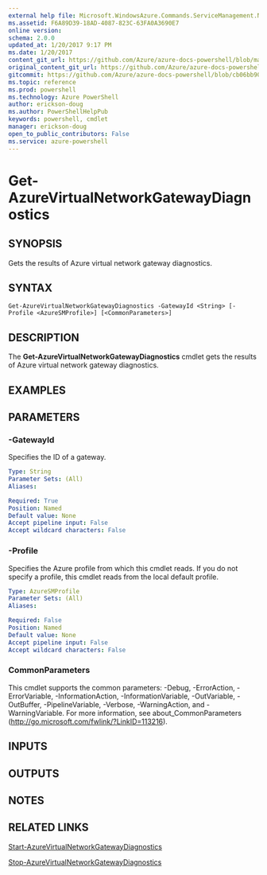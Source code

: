 ```yaml
---
external help file: Microsoft.WindowsAzure.Commands.ServiceManagement.Network.dll-Help.xml
ms.assetid: F6A89D39-18AD-4087-823C-63FA0A3690E7
online version: 
schema: 2.0.0
updated_at: 1/20/2017 9:17 PM
ms.date: 1/20/2017
content_git_url: https://github.com/Azure/azure-docs-powershell/blob/master/azureps-cmdlets-docs/ServiceManagement/Azure.Networking/v3.4.0/Get-AzureVirtualNetworkGatewayDiagnostics.md
original_content_git_url: https://github.com/Azure/azure-docs-powershell/blob/master/azureps-cmdlets-docs/ServiceManagement/Azure.Networking/v3.4.0/Get-AzureVirtualNetworkGatewayDiagnostics.md
gitcommit: https://github.com/Azure/azure-docs-powershell/blob/cb06bb906911a2a2e1f57adbafe0c0c97a0b205b/azureps-cmdlets-docs/ServiceManagement/Azure.Networking/v3.4.0/Get-AzureVirtualNetworkGatewayDiagnostics.md
ms.topic: reference
ms.prod: powershell
ms.technology: Azure PowerShell
author: erickson-doug
ms.author: PowerShellHelpPub
keywords: powershell, cmdlet
manager: erickson-doug
open_to_public_contributors: False
ms.service: azure-powershell
---
```


# Get-AzureVirtualNetworkGatewayDiagnostics

## SYNOPSIS
Gets the results of Azure virtual network gateway diagnostics.

## SYNTAX

```
Get-AzureVirtualNetworkGatewayDiagnostics -GatewayId <String> [-Profile <AzureSMProfile>] [<CommonParameters>]
```

## DESCRIPTION
The **Get-AzureVirtualNetworkGatewayDiagnostics** cmdlet gets the results of Azure virtual network gateway diagnostics.

## EXAMPLES

## PARAMETERS

### -GatewayId
Specifies the ID of a gateway.

```yaml
Type: String
Parameter Sets: (All)
Aliases: 

Required: True
Position: Named
Default value: None
Accept pipeline input: False
Accept wildcard characters: False
```

### -Profile
Specifies the Azure profile from which this cmdlet reads. 
If you do not specify a profile, this cmdlet reads from the local default profile.

```yaml
Type: AzureSMProfile
Parameter Sets: (All)
Aliases: 

Required: False
Position: Named
Default value: None
Accept pipeline input: False
Accept wildcard characters: False
```

### CommonParameters
This cmdlet supports the common parameters: -Debug, -ErrorAction, -ErrorVariable, -InformationAction, -InformationVariable, -OutVariable, -OutBuffer, -PipelineVariable, -Verbose, -WarningAction, and -WarningVariable. For more information, see about_CommonParameters (http://go.microsoft.com/fwlink/?LinkID=113216).

## INPUTS

## OUTPUTS

## NOTES

## RELATED LINKS

[Start-AzureVirtualNetworkGatewayDiagnostics](xref:ServiceManagement/Azure.Networking/v3.4.0/Start-AzureVirtualNetworkGatewayDiagnostics.md)

[Stop-AzureVirtualNetworkGatewayDiagnostics](xref:ServiceManagement/Azure.Networking/v3.4.0/Stop-AzureVirtualNetworkGatewayDiagnostics.md)


